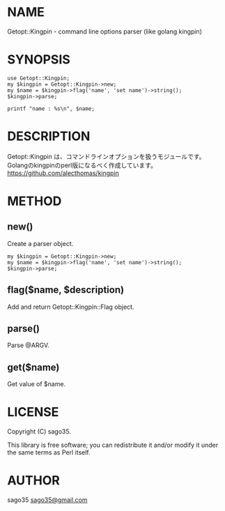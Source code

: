 # NAME

Getopt::Kingpin - command line options parser (like golang kingpin)

# SYNOPSIS

    use Getopt::Kingpin;
    my $kingpin = Getopt::Kingpin->new;
    my $name = $kingpin->flag('name', 'set name')->string();
    $kingpin->parse;

    printf "name : %s\n", $name;

# DESCRIPTION

Getopt::Kingpin は、コマンドラインオプションを扱うモジュールです。
Golangのkingpinのperl版になるべく作成しています。
https://github.com/alecthomas/kingpin

# METHOD

## new()

Create a parser object.

    my $kingpin = Getopt::Kingpin->new;
    my $name = $kingpin->flag('name', 'set name')->string();
    $kingpin->parse;

## flag($name, $description)

Add and return Getopt::Kingpin::Flag object.

## parse()

Parse @ARGV.

## get($name)

Get value of $name.

# LICENSE

Copyright (C) sago35.

This library is free software; you can redistribute it and/or modify
it under the same terms as Perl itself.

# AUTHOR

sago35 <sago35@gmail.com>
